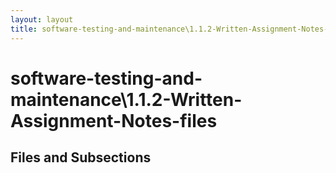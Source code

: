 ```yaml
---
layout: layout
title: software-testing-and-maintenance\1.1.2-Written-Assignment-Notes-files
---
```


# software-testing-and-maintenance\1.1.2-Written-Assignment-Notes-files

## Files and Subsections

